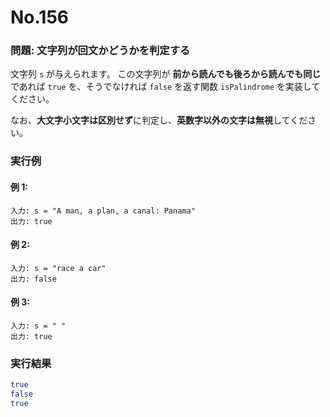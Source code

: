 # No.156

### 問題: 文字列が回文かどうかを判定する

文字列 `s` が与えられます。
この文字列が **前から読んでも後ろから読んでも同じ** であれば `true` を、そうでなければ `false` を返す関数 `isPalindrome` を実装してください。

なお、**大文字小文字は区別せず**に判定し、**英数字以外の文字は無視**してください。

### 実行例

#### 例 1:

```
入力: s = "A man, a plan, a canal: Panama"
出力: true
```

#### 例 2:

```
入力: s = "race a car"
出力: false
```

#### 例 3:

```
入力: s = " "
出力: true
```

### 実行結果

```sh
true
false
true
```
